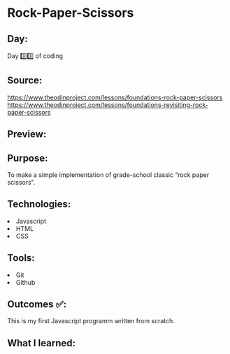 # Rock-Paper-Scissors
## Day:
Day 3️⃣3️⃣ of coding 

## Source:
https://www.theodinproject.com/lessons/foundations-rock-paper-scissors <br>
https://www.theodinproject.com/lessons/foundations-revisiting-rock-paper-scissors

## Preview:

## Purpose:
To make a simple implementation of grade-school classic “rock paper scissors”.

## Technologies:
<li> Javascript </li>
<li> HTML </li>
<li> CSS </li>

## Tools:
<li> Git </li>
<li> Github </li>

## Outcomes ✅: 
This is my first Javascript programm written from scratch. 

## What I learned: 

